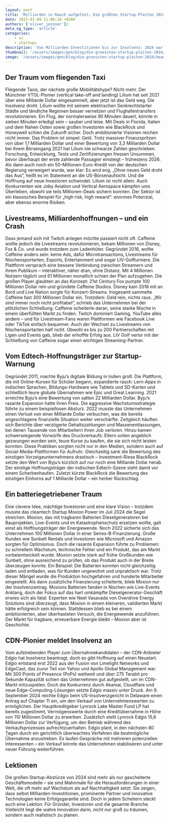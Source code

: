 ```yaml
---
layout: post
title: 'Milliarden in Rauch aufgelöst: Die größten Startup-Pleiten 2024'
date: 2025-01-09 11:00:10 +0200
authors: ['oliver_jessner']2
meta_og_type: 'article'
categories:
    - vc
    - startups
description: 'Von Milliarden-Investitionen bis zur Insolvenz: 2024 war ein Jahr voller Startup-Desaster. Drei Fälle zeigen, wie Träume scheitern können.'
thumbnail: '/assets/images/gen/blog/die-groeszten-startup-pleiten-2024/header_thumbnail.webp'
image: '/assets/images/gen/blog/die-groeszten-startup-pleiten-2024/header.webp'
---
```


## Der Traum vom fliegenden Taxi

Fliegende Taxis, der nächste große Mobilitätshype? Nicht mehr. Der Münchner VTOL-Pionier (vertical take-off and landing) Lilium hat seit 2021 über eine Milliarde Dollar eingesammelt, aber jetzt ist das Geld weg. Die Insolvenz droht. Lilium wollte mit seinem elektrischen Senkrechtstarter Städte und ländliche Regionen besser vernetzen und Flughafentransfers revolutionieren. Ein Flug, der normalerweise 90 Minuten dauert, könnte in sieben Minuten erledigt sein – sauber und leise. Mit Deals in Florida, Italien und dem Nahen Osten sowie großen Investoren wie BlackRock und Honeywell schien die Zukunft sicher. Doch ambitionierte Visionen reichen nicht immer. Das Problem ist simpel: Geld. Trotz massiver Finanzspritzen von über 1,1 Milliarden Dollar und einer Bewertung von 3,3 Milliarden Dollar bei ihrem Börsengang 2021 hat Lilium nie schwarze Zahlen geschrieben. Forschung, Entwicklung, Tests und Zertifizierungen fressen Unsummen, bevor überhaupt der erste zahlende Passagier einsteigt – frühestens 2026. Als dann auch noch ein 50-Millionen-Euro-Kredit von der deutschen Regierung verweigert wurde, war klar: Es wird eng. „Ohne neues Geld droht das Aus“, heißt es im Statement an die US-Börsenaufsicht. Und die Hoffnung auf neue Investoren schwindet. Lilium ist nicht allein. Auch Konkurrenten wie Joby Aviation und Vertical Aerospace kämpfen ums Überleben, obwohl sie teils Millionen-Deals sichern konnten. Der Sektor ist ein klassisches Beispiel für „high risk, high reward“: enormes Potenzial, aber ebenso enorme Risiken.

## Livestreams, Milliardenhoffnungen – und ein Crash

Dass jemand sich mit Twitch anlegen möchte passiert nicht oft. Caffeine wollte jedoch die Livestreams revolutionieren, bekam Millionen von Disney, Fox & Co. und wurde trotzdem zum Ladenhüter. Gegründet 2016, wollte Caffeine anders sein: keine Ads, dafür Microtransactions, Livestreams für Nischensportarten, Esports, Entertainment und sogar LIV-Golfturniere. Die Plattform versprach eine bessere Verbindung zwischen Streamern und ihrem Publikum – interaktiver, näher dran, ohne Distanz. Mit 4 Millionen Nutzern täglich und 61 Millionen monatlich schien der Plan aufzugehen. Die großen Player glaubten an das Konzept: 21st Century Fox pumpte 100 Millionen Dollar rein und gründete Caffeine Studios. Disney kam 2018 mit an Bord und Live Nation sorgte für Konzert-Streams. Insgesamt sammelte Caffeine fast 300 Millionen Dollar ein. Trotzdem: Geld rein, nichts raus. „Wir sind immer noch nicht profitabel“, schrieb das Unternehmen bei der plötzlichen Schließung. Caffeine scheiterte daran, seine starke Nische in einem überfüllten Markt zu finden. Twitch dominiert Gaming, YouTube alles andere – und für Livestream-Fans waren Plattformen wie Facebook Live oder TikTok einfach bequemer. Auch der Wechsel zu Livestreams von Nischensportarten half nicht. Obwohl es bis zu 200 Partnerschaften mit Ligen und Events gab, blieb der erhoffte Erfolg aus. LIV Golf verlor mit der Schließung von Caffeine sogar einen wichtigen Streaming-Partner.

## Vom Edtech-Hoffnungsträger zur Startup-Warnung

Gegründet 2011, machte Byju’s digitale Bildung in Indien groß. Die Plattform, die mit Online-Kursen für Schüler begann, expandierte rasch: Lern-Apps in indischen Sprachen, Bildungs-Hardware wie Tablets und SD-Karten und schließlich teure globale Übernahmen wie Epic und Great Learning. 2021 erreichte Byju’s eine Bewertung von satten 22 Milliarden Dollar. Byju’s rasante Expansion hatte ihren Preis. Die aggressive Wachstumsstrategie führte zu einem beispiellosen Absturz. 2022 musste das Unternehmen einen Verlust von einer Milliarde Dollar verbuchen, was die bereits angeschlagene finanzielle Situation weiter verschärfte. Zeitgleich häuften sich Berichte über verzögerte Gehaltszahlungen und Massenentlassungen, bei denen Tausende von Mitarbeitern ihren Job verloren. Hinzu kamen schwerwiegende Vorwürfe des Druckverkaufs: Eltern sollen angeblich gezwungen worden sein, teure Kurse zu kaufen, die sie sich nicht leisten konnten. Diese Praktiken sorgten nicht nur in den Medien, sondern auch auf Social-Media-Plattformen für Aufruhr. Gleichzeitig sank die Bewertung des einstigen Vorzeigeunternehmens drastisch – Investment-Riese BlackRock setzte den Wert von Byju’s kürzlich auf nur noch eine Milliarde Dollar herab. Der einstige Hoffnungsträger der indischen Edtech-Szene steht damit vor einem Scherbenhaufen. Zuletzt kürzte BlackRock die Bewertung des einstigen Einhorns auf 1 Milliarde Dollar – ein herber Rückschlag.

## Ein batteriegetriebener Traum

Eine clevere Idee, mächtige Investoren und eine klare Vision – trotzdem musste das cleantech Startup Moxion Power im Juli 2024 die Segel streichen. Moxion, das mit tragbaren Batterien Dieselgeneratoren bei Bauprojekten, Live-Events und im Katastrophenschutz ersetzen wollte, galt einst als Hoffnungsträger der Energiewende. Noch 2022 sicherte sich das Unternehmen 100 Millionen Dollar in einer Series-B-Finanzierung. Große Kunden wie Sunbelt Rentals und Investoren wie Microsoft und Amazon sorgten für Optimismus. Doch die rasante Expansion führte zu Problemen: zu schnellem Wachstum, technische Fehler und ein Produkt, das am Markt vorbeientwickelt wurde. Moxion setzte stark auf frühe Großkunden wie Sunbelt, ohne ausreichend zu prüfen, ob das Produkt auch in der Breite überzeugen konnte. Ein Beispiel: Die Batterien konnten nicht gleichzeitig laden und entladen, was für Kunden ungewohnt und unpraktisch war. Trotz dieser Mängel wurde die Produktion hochgefahren und hunderte Mitarbeiter eingestellt. Als dann zusätzliche Finanzierung scheiterte, blieb Moxion nur der Insolvenzantrag. Moxions Batterien fanden in Nischen wie Live-Events Anklang, doch der Fokus auf das hart umkämpfte Dieselgenerator-Geschäft erwies sich als fatal. Experten wie Neel Vasavada von Overdrive Energy Solutions sind überzeugt, dass Moxion in einem kleineren, validierten Markt hätte erfolgreich sein können. Stattdessen blieb es bei einem ambitionierten, aber überhasteten Versuch, die Energiewende anzuführen. Der Markt für tragbare, erneuerbare Energie bleibt – Moxion aber ist Geschichte.

## CDN-Pionier meldet Insolvenz an

Vom aufstrebenden Player zum Übernahmekandidaten – der CDN-Anbieter Edgio hat Insolvenz beantragt, doch es gibt Hoffnung auf einen Neustart. Edgio entstand erst 2022 aus der Fusion von Limelight Networks und EdgeCast, das zuvor Teil von Yahoo und Apollo Global Management war. Mit 300 Points of Presence (PoPs) weltweit und über 275 Terabit pro Sekunde Kapazität schien das Unternehmen gut aufgestellt, um im CDN-Markt mitzuspielen. Doch die Konkurrenz durch Akamai, Cloudflare und neue Edge-Computing-Lösungen setzte Edgio massiv unter Druck. Am 9. September 2024 reichte Edgio beim US-Insolvenzgericht in Delaware einen Antrag auf Chapter 11 ein, um den Verkauf von Unternehmenswerten zu ermöglichen. Der Hauptkreditgeber Lynrock Lake Master Fund LP hat bereits zugestimmt, Vermögenswerte durch eine Kreditübernahme in Höhe von 110 Millionen Dollar zu erwerben. Zusätzlich stellt Lynrock Edgio 15,6 Millionen Dollar zur Verfügung, um den Betrieb während des Verkaufsprozesses aufrechtzuerhalten. Edgio plant, in den nächsten 80 Tagen durch ein gerichtlich überwachtes Verfahren die bestmögliche Übernahme anzustreben. Es laufen Gespräche mit mehreren potenziellen Interessenten – ein Verkauf könnte das Unternehmen stabilisieren und unter neuer Führung weiterführen.

## Lektionen

Die großen Startup-Abstürze von 2024 sind mehr als nur gescheiterte Geschäftsmodelle – sie sind Mahnmale für die Herausforderungen in einer Welt, die oft mehr auf Wachstum als auf Nachhaltigkeit setzt. Sie zeigen, dass selbst Milliarden-Investitionen, prominente Partner und innovative Technologien keine Erfolgsgarantie sind. Doch in jedem Scheitern steckt auch eine Lektion: Für Gründer, Investoren und die gesamte Branche. Vielleicht liegt die wahre Innovation darin, nicht nur groß zu träumen, sondern auch realistisch zu planen.
